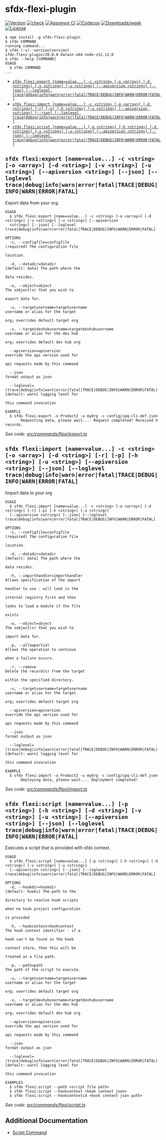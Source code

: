 
sfdx-flexi-plugin
==================



[![Version](https://img.shields.io/npm/v/sfdx-flexi-plugin.svg)](https://npmjs.org/package/sfdx-flexi-plugin)
[![check](https://github.com/gitfish/sfdx-flexi-plugin/actions/workflows/check.yml/badge.svg)](https://github.com/gitfish/sfdx-flexi-plugin/actions/workflows/check.yml)
[![Appveyor CI](https://ci.appveyor.com/api/projects/status/github/the-money/sfdx-sample-plugin?branch=master&svg=true)](https://ci.appveyor.com/project/heroku/sfdx-sample-plugin/branch/master)
[![Codecov](https://codecov.io/gh/the-money/sfdx-sample-plugin/branch/master/graph/badge.svg)](https://codecov.io/gh/the-money/sfdx-sample-plugin)
[![Downloads/week](https://img.shields.io/npm/dw/sfdx-flexi-plugin.svg)](https://npmjs.org/package/sfdx-flexi-plugin)
[![License](https://img.shields.io/npm/l/sfdx-flexi-plugin.svg)](https://github.com/gitfish/sfdx-flexi-plugin/blob/master/package.json)

<!-- toc -->

<!-- tocstop -->
<!-- install -->
<!-- usage -->
```sh-session
$ npm install -g sfdx-flexi-plugin
$ sfdx COMMAND
running command...
$ sfdx (-v|--version|version)
sfdx-flexi-plugin/20.0.0 darwin-x64 node-v12.13.0
$ sfdx --help [COMMAND]
USAGE
  $ sfdx COMMAND
...
```
<!-- usagestop -->
<!-- commands -->
* [`sfdx flexi:export [name=value...] -c <string> [-o <array>] [-d <string>] [-v <string>] [-u <string>] [--apiversion <string>] [--json] [--loglevel trace|debug|info|warn|error|fatal|TRACE|DEBUG|INFO|WARN|ERROR|FATAL]`](#sfdx-flexiexport-namevalue--c-string--o-array--d-string--v-string--u-string---apiversion-string---json---loglevel-tracedebuginfowarnerrorfataltracedebuginfowarnerrorfatal)
* [`sfdx flexi:import [name=value...] -c <string> [-o <array>] [-d <string>] [-r] [-p] [-h <string>] [-u <string>] [--apiversion <string>] [--json] [--loglevel trace|debug|info|warn|error|fatal|TRACE|DEBUG|INFO|WARN|ERROR|FATAL]`](#sfdx-flexiimport-namevalue--c-string--o-array--d-string--r--p--h-string--u-string---apiversion-string---json---loglevel-tracedebuginfowarnerrorfataltracedebuginfowarnerrorfatal)
* [`sfdx flexi:script [name=value...] [-p <string>] [-h <string>] [-d <string>] [-v <string>] [-u <string>] [--apiversion <string>] [--json] [--loglevel trace|debug|info|warn|error|fatal|TRACE|DEBUG|INFO|WARN|ERROR|FATAL]`](#sfdx-flexiscript-namevalue--p-string--h-string--d-string--v-string--u-string---apiversion-string---json---loglevel-tracedebuginfowarnerrorfataltracedebuginfowarnerrorfatal)

## `sfdx flexi:export [name=value...] -c <string> [-o <array>] [-d <string>] [-v <string>] [-u <string>] [--apiversion <string>] [--json] [--loglevel trace|debug|info|warn|error|fatal|TRACE|DEBUG|INFO|WARN|ERROR|FATAL]`

Export data from your org.

```
USAGE
  $ sfdx flexi:export [name=value...] -c <string> [-o <array>] [-d <string>] [-v <string>] [-u <string>] [--apiversion 
  <string>] [--json] [--loglevel trace|debug|info|warn|error|fatal|TRACE|DEBUG|INFO|WARN|ERROR|FATAL]

OPTIONS
  -c, --configfile=configfile                                                       (required) The configuration file
                                                                                    location.

  -d, --datadir=datadir                                                             [default: data] The path where the
                                                                                    data resides.

  -o, --object=object                                                               The sobject(s) that you wish to
                                                                                    export data for.

  -u, --targetusername=targetusername                                               username or alias for the target
                                                                                    org; overrides default target org

  -v, --targetdevhubusername=targetdevhubusername                                   username or alias for the dev hub
                                                                                    org; overrides default dev hub org

  --apiversion=apiversion                                                           override the api version used for
                                                                                    api requests made by this command

  --json                                                                            format output as json

  --loglevel=(trace|debug|info|warn|error|fatal|TRACE|DEBUG|INFO|WARN|ERROR|FATAL)  [default: warn] logging level for
                                                                                    this command invocation

EXAMPLE
  $ sfdx flexi:export -o Product2 -u myOrg -c config/cpq-cli-def.json
       Requesting data, please wait.... Request completed! Received X records.
```

_See code: [src/commands/flexi/export.ts](https://github.com/gitfish/sfdx-flexi-plugin/blob/v20.0.0/src/commands/flexi/export.ts)_

## `sfdx flexi:import [name=value...] -c <string> [-o <array>] [-d <string>] [-r] [-p] [-h <string>] [-u <string>] [--apiversion <string>] [--json] [--loglevel trace|debug|info|warn|error|fatal|TRACE|DEBUG|INFO|WARN|ERROR|FATAL]`

Import data to your org

```
USAGE
  $ sfdx flexi:import [name=value...] -c <string> [-o <array>] [-d <string>] [-r] [-p] [-h <string>] [-u <string>] 
  [--apiversion <string>] [--json] [--loglevel trace|debug|info|warn|error|fatal|TRACE|DEBUG|INFO|WARN|ERROR|FATAL]

OPTIONS
  -c, --configfile=configfile                                                       (required) The configuration file
                                                                                    location.

  -d, --datadir=datadir                                                             [default: data] The path where the
                                                                                    data resides.

  -h, --importhandler=importhandler                                                 Allows specification of the import
                                                                                    handler to use - will look in the
                                                                                    internal registry first and then
                                                                                    looks to load a module if the file
                                                                                    exists

  -o, --object=object                                                               The sobject(s) that you wish to
                                                                                    import data for.

  -p, --allowpartial                                                                Allows the operation to continue
                                                                                    when a failure occurs.

  -r, --remove                                                                      Delete the record(s) from the target
                                                                                    within the specified directory.

  -u, --targetusername=targetusername                                               username or alias for the target
                                                                                    org; overrides default target org

  --apiversion=apiversion                                                           override the api version used for
                                                                                    api requests made by this command

  --json                                                                            format output as json

  --loglevel=(trace|debug|info|warn|error|fatal|TRACE|DEBUG|INFO|WARN|ERROR|FATAL)  [default: warn] logging level for
                                                                                    this command invocation

EXAMPLE
  $ sfdx flexi:import -o Product2 -u myOrg -c config/cpq-cli-def.json
       Deploying data, please wait.... Deployment completed!
```

_See code: [src/commands/flexi/import.ts](https://github.com/gitfish/sfdx-flexi-plugin/blob/v20.0.0/src/commands/flexi/import.ts)_

## `sfdx flexi:script [name=value...] [-p <string>] [-h <string>] [-d <string>] [-v <string>] [-u <string>] [--apiversion <string>] [--json] [--loglevel trace|debug|info|warn|error|fatal|TRACE|DEBUG|INFO|WARN|ERROR|FATAL]`

Executes a script that is provided with sfdx context.

```
USAGE
  $ sfdx flexi:script [name=value...] [-p <string>] [-h <string>] [-d <string>] [-v <string>] [-u <string>] 
  [--apiversion <string>] [--json] [--loglevel trace|debug|info|warn|error|fatal|TRACE|DEBUG|INFO|WARN|ERROR|FATAL]

OPTIONS
  -d, --hookdir=hookdir                                                             [default: hooks] The path to the
                                                                                    directory to resolve hook scripts
                                                                                    when no hook project configuration
                                                                                    is provided

  -h, --hookcontext=hookcontext                                                     The hook context identifier - if a
                                                                                    hook can't be found in the hook
                                                                                    context store, then this will be
                                                                                    treated as a file path.

  -p, --path=path                                                                   The path of the script to execute.

  -u, --targetusername=targetusername                                               username or alias for the target
                                                                                    org; overrides default target org

  -v, --targetdevhubusername=targetdevhubusername                                   username or alias for the dev hub
                                                                                    org; overrides default dev hub org

  --apiversion=apiversion                                                           override the api version used for
                                                                                    api requests made by this command

  --json                                                                            format output as json

  --loglevel=(trace|debug|info|warn|error|fatal|TRACE|DEBUG|INFO|WARN|ERROR|FATAL)  [default: warn] logging level for
                                                                                    this command invocation

EXAMPLES
  $ sfdx flexi:script --path <script file path>
  $ sfdx flexi:script --hookcontext <hook context json>
  $ sfdx flexi:script --hookcontextid <hook context json path>
```

_See code: [src/commands/flexi/script.ts](https://github.com/gitfish/sfdx-flexi-plugin/blob/v20.0.0/src/commands/flexi/script.ts)_
<!-- commandsstop -->

## Additional Documentation

- [Script Command](./doc/commands/flexi/script.md)